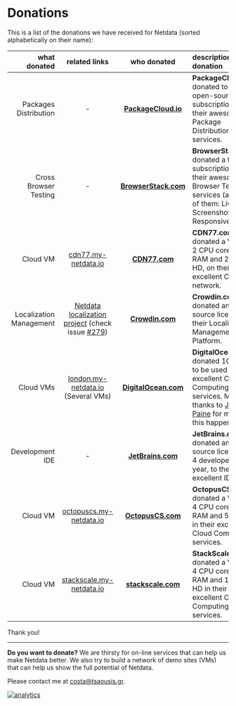 <!--
title: "Donations"
custom_edit_url: https://github.com/netdata/netdata/edit/master/docs/Donations-netdata-has-received.md
-->

# Donations

This is a list of the donations we have received for Netdata (sorted alphabetically on their name):

| what donated|related links|who donated|description of the donation|
|-----------:|:-----------:|:---------:|:--------------------------|
| Packages Distribution|-|**[PackageCloud.io](https://packagecloud.io/)**|**PackageCloud.io** donated to a free open-source subscription to their awesome Package Distribution services.|
| Cross Browser Testing|-|**[BrowserStack.com](https://www.browserstack.com/)**|**BrowserStack.com** donated a free subscription to their awesome Browser Testing services (all three of them: Live, Screenshots, Responsive).|
| Cloud VM|[cdn77.my-netdata.io](http://cdn77.my-netdata.io)|**[CDN77.com](https://www.cdn77.com/)**|**CDN77.com** donated a VM with 2 CPU cores, 4GB RAM and 20GB HD, on their excellent CDN network.|
| Localization Management|[Netdata localization project](https://crowdin.com/project/netdata) (check issue [#279](https://github.com/netdata/netdata/issues/279))|**[Crowdin.com](https://crowdin.com/)**|**Crowdin.com** donated an open source license to their Localization Management Platform.|
| Cloud VMs|[london.my-netdata.io](https://london.my-netdata.io) (Several VMs)|**[DigitalOcean.com](https://www.digitalocean.com/)**|**DigitalOcean.com** donated 1000 USD to be used in their excellent Cloud Computing services. Many thanks to [Justin Paine](https://github.com/xxdesmus) for making this happen.|
| Development IDE|-|**[JetBrains.com](https://www.jetbrains.com/)**|**JetBrains.com** donated an open source license for 4 developers  for 1 year, to their excellent IDEs.|
| Cloud VM|[octopuscs.my-netdata.io](https://octopuscs.my-netdata.io)|**[OctopusCS.com](https://octopuscs.com/)**|**OctopusCS.com** donated a VM with 4 CPU cores, 16GB RAM and 50GB HD in their excellent Cloud Computing services.|
| Cloud VM|[stackscale.my-netdata.io](https://stackscale.my-netdata.io)|**[stackscale.com](https://www.stackscale.com/)**|**StackScale.com** donated a VM with 4 CPU cores, 16GB RAM and 100GB HD in their excellent Cloud Computing services.|

Thank you!

---

**Do you want to donate?** We are thirsty for on-line services that can help us make Netdata better. We also try to build a network of demo sites (VMs) that can help us show the full potential of Netdata.

Please contact me at costa@tsaousis.gr.

[![analytics](https://www.google-analytics.com/collect?v=1&aip=1&t=pageview&_s=1&ds=github&dr=https%3A%2F%2Fgithub.com%2Fnetdata%2Fnetdata&dl=https%3A%2F%2Fmy-netdata.io%2Fgithub%2Fdocs%2FDonations-netdata-has-received&_u=MAC~&cid=5792dfd7-8dc4-476b-af31-da2fdb9f93d2&tid=UA-64295674-3)](<>)
